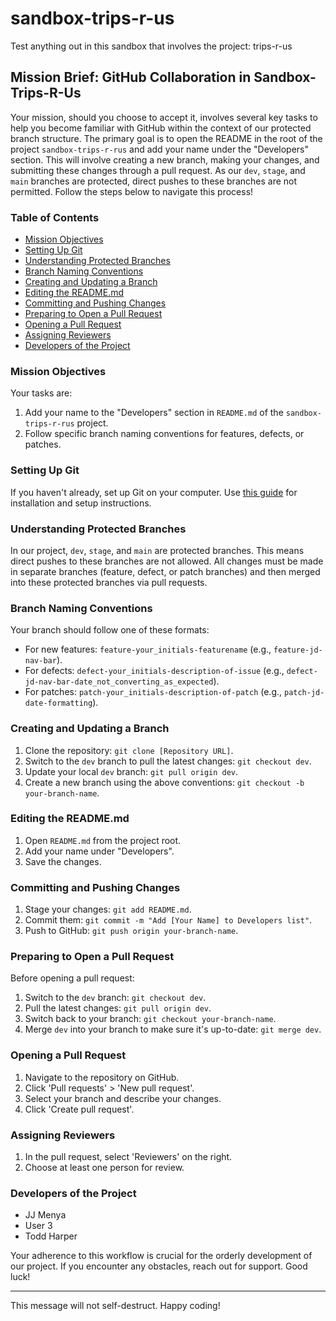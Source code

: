 # sandbox-trips-r-us

Test anything out in this sandbox that involves the project: trips-r-us

## Mission Brief: GitHub Collaboration in Sandbox-Trips-R-Us

Your mission, should you choose to accept it, involves several key tasks to help you become familiar with GitHub within the context of our protected branch structure. The primary goal is to open the README in the root of the project `sandbox-trips-r-rus` and add your name under the "Developers" section. This will involve creating a new branch, making your changes, and submitting these changes through a pull request. As our `dev`, `stage`, and `main` branches are protected, direct pushes to these branches are not permitted. Follow the steps below to navigate this process!

### Table of Contents

- [Mission Objectives](#mission-objectives)
- [Setting Up Git](#setting-up-git)
- [Understanding Protected Branches](#understanding-protected-branches)
- [Branch Naming Conventions](#branch-naming-conventions)
- [Creating and Updating a Branch](#creating-and-updating-a-branch)
- [Editing the README.md](#editing-the-readmemd)
- [Committing and Pushing Changes](#committing-and-pushing-changes)
- [Preparing to Open a Pull Request](#preparing-to-open-a-pull-request)
- [Opening a Pull Request](#opening-a-pull-request)
- [Assigning Reviewers](#assigning-reviewers)
- [Developers of the Project](#developers-of-the-project)

### Mission Objectives

Your tasks are:

1. Add your name to the "Developers" section in `README.md` of the `sandbox-trips-r-rus` project.
2. Follow specific branch naming conventions for features, defects, or patches.

### Setting Up Git

If you haven't already, set up Git on your computer. Use [this guide](https://git-scm.com/book/en/v2/Getting-Started-Installing-Git) for installation and setup instructions.

### Understanding Protected Branches

In our project, `dev`, `stage`, and `main` are protected branches. This means direct pushes to these branches are not allowed. All changes must be made in separate branches (feature, defect, or patch branches) and then merged into these protected branches via pull requests.

### Branch Naming Conventions

Your branch should follow one of these formats:

- For new features: `feature-your_initials-featurename` (e.g., `feature-jd-nav-bar`).
- For defects: `defect-your_initials-description-of-issue` (e.g., `defect-jd-nav-bar-date_not_converting_as_expected`).
- For patches: `patch-your_initials-description-of-patch` (e.g., `patch-jd-date-formatting`).

### Creating and Updating a Branch

1. Clone the repository: `git clone [Repository URL]`.
2. Switch to the `dev` branch to pull the latest changes: `git checkout dev`.
3. Update your local `dev` branch: `git pull origin dev`.
4. Create a new branch using the above conventions: `git checkout -b your-branch-name`.

### Editing the README.md

1. Open `README.md` from the project root.
2. Add your name under "Developers".
3. Save the changes.

### Committing and Pushing Changes

1. Stage your changes: `git add README.md`.
2. Commit them: `git commit -m "Add [Your Name] to Developers list"`.
3. Push to GitHub: `git push origin your-branch-name`.

### Preparing to Open a Pull Request

Before opening a pull request:

1. Switch to the `dev` branch: `git checkout dev`.
2. Pull the latest changes: `git pull origin dev`.
3. Switch back to your branch: `git checkout your-branch-name`.
4. Merge `dev` into your branch to make sure it's up-to-date: `git merge dev`.

### Opening a Pull Request

1. Navigate to the repository on GitHub.
2. Click 'Pull requests' > 'New pull request'.
3. Select your branch and describe your changes.
4. Click 'Create pull request'.

### Assigning Reviewers

1. In the pull request, select 'Reviewers' on the right.
2. Choose at least one person for review.

### Developers of the Project

- JJ Menya
- User 3
- Todd Harper

Your adherence to this workflow is crucial for the orderly development of our project. If you encounter any obstacles, reach out for support. Good luck!

---

This message will not self-destruct. Happy coding!
